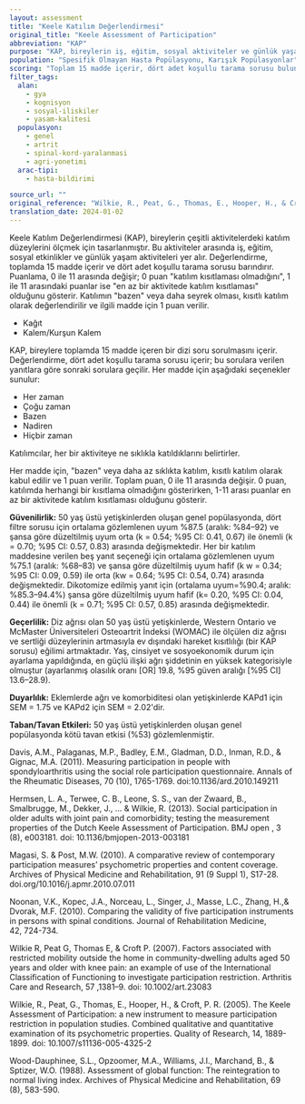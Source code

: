 ```yaml
---
layout: assessment
title: "Keele Katılım Değerlendirmesi"
original_title: "Keele Assessment of Participation"
abbreviation: "KAP"
purpose: "KAP, bireylerin iş, eğitim, sosyal aktiviteler ve günlük yaşam aktiviteleri de dahil olmak üzere çeşitli aktivitelere katılım düzeyini ölçmeyi amaçlar."
population: "Spesifik Olmayan Hasta Popülasyonu, Karışık Popülasyonlar"
scoring: "Toplam 15 madde içerir, dört adet koşullu tarama sorusu bulunur. Minimum puan = 0 (\"katılım kısıtlaması yok\"); Maksimum puan = 11 (1-11 arası puan \"en az bir aktivitede katılım kısıtlaması\" olduğunu gösterir). Katılımın \"bazen\" veya daha az gerçekleşmesi kısıtlı katılım olarak kabul edilir ve o madde için \"1\" olarak puanlanır."
filter_tags:
  alan:
    - gya
    - kognisyon
    - sosyal-iliskiler
    - yasam-kalitesi
  populasyon:
    - genel
    - artrit
    - spinal-kord-yaralanmasi
    - agri-yonetimi
  arac-tipi:
    - hasta-bildirimi

source_url: ""
original_reference: "Wilkie, R., Peat, G., Thomas, E., Hooper, H., & Croft, P. R. (2005). The Keele Assessment of Participation: a new instrument to measure participation restriction in population studies. Combined qualitative and quantitative examination of its psychometric properties. Quality of Research, 14, 1889-1899. doi: 10.1007/s11136-005-4325-2"
translation_date: 2024-01-02
---
```




Keele Katılım Değerlendirmesi (KAP), bireylerin çeşitli aktivitelerdeki katılım düzeylerini ölçmek için tasarlanmıştır. Bu aktiviteler arasında iş, eğitim, sosyal etkinlikler ve günlük yaşam aktiviteleri yer alır. Değerlendirme, toplamda 15 madde içerir ve dört adet koşullu tarama sorusu barındırır. Puanlama, 0 ile 11 arasında değişir; 0 puan "katılım kısıtlaması olmadığını", 1 ile 11 arasındaki puanlar ise "en az bir aktivitede katılım kısıtlaması" olduğunu gösterir. Katılımın "bazen" veya daha seyrek olması, kısıtlı katılım olarak değerlendirilir ve ilgili madde için 1 puan verilir.


*   Kağıt
*   Kalem/Kurşun Kalem


KAP, bireylere toplamda 15 madde içeren bir dizi soru sorulmasını içerir. Değerlendirme, dört adet koşullu tarama sorusu içerir; bu sorulara verilen yanıtlara göre sonraki sorulara geçilir. Her madde için aşağıdaki seçenekler sunulur:

*   Her zaman
*   Çoğu zaman
*   Bazen
*   Nadiren
*   Hiçbir zaman

Katılımcılar, her bir aktiviteye ne sıklıkla katıldıklarını belirtirler.


Her madde için, "bazen" veya daha az sıklıkta katılım, kısıtlı katılım olarak kabul edilir ve 1 puan verilir. Toplam puan, 0 ile 11 arasında değişir. 0 puan, katılımda herhangi bir kısıtlama olmadığını gösterirken, 1-11 arası puanlar en az bir aktivitede katılım kısıtlaması olduğunu gösterir.


**Güvenilirlik:** 50 yaş üstü yetişkinlerden oluşan genel popülasyonda, dört filtre sorusu için ortalama gözlemlenen uyum %87.5 (aralık: %84–92) ve şansa göre düzeltilmiş uyum orta (k = 0.54; %95 CI: 0.41, 0.67) ile önemli (k = 0.70; %95 CI: 0.57, 0.83) arasında değişmektedir. Her bir katılım maddesine verilen beş yanıt seçeneği için ortalama gözlemlenen uyum %75.1 (aralık: %68–83) ve şansa göre düzeltilmiş uyum hafif (k w = 0.34; %95 CI: 0.09, 0.59) ile orta (kw = 0.64; %95 CI: 0.54, 0.74) arasında değişmektedir. Dikotomize edilmiş yanıt için (ortalama uyum=%90.4; aralık: %85.3–94.4%) şansa göre düzeltilmiş uyum hafif (k= 0.20, %95 CI: 0.04, 0.44) ile önemli (k = 0.71; %95 CI: 0.57, 0.85) arasında değişmektedir.

**Geçerlilik:** Diz ağrısı olan 50 yaş üstü yetişkinlerde, Western Ontario ve McMaster Üniversiteleri Osteoartrit İndeksi (WOMAC) ile ölçülen diz ağrısı ve sertliği düzeylerinin artmasıyla ev dışındaki hareket kısıtlılığı (bir KAP sorusu) eğilimi artmaktadır. Yaş, cinsiyet ve sosyoekonomik durum için ayarlama yapıldığında, en güçlü ilişki ağrı şiddetinin en yüksek kategorisiyle olmuştur (ayarlanmış olasılık oranı [OR] 19.8, %95 güven aralığı [%95 CI] 13.6–28.9).

**Duyarlılık:** Eklemlerde ağrı ve komorbiditesi olan yetişkinlerde KAPd1 için SEM = 1.75 ve KAPd2 için SEM = 2.02'dir.

**Taban/Tavan Etkileri:** 50 yaş üstü yetişkinlerden oluşan genel popülasyonda kötü tavan etkisi (%53) gözlemlenmiştir.


Davis, A.M., Palaganas, M.P., Badley, E.M., Gladman, D.D., Inman, R.D., & Gignac, M.A. (2011). Measuring participation in people with spondyloarthritis using the social role participation questionnaire.
Annals of the Rheumatic Diseases, 70
(10), 1765-1769. doi:10.1136/ard.2010.149211

Hermsen, L. A., Terwee, C. B., Leone, S. S., van der Zwaard, B., Smalbrugge, M., Dekker, J., ... & Wilkie, R. (2013). Social participation in older adults with joint pain and comorbidity; testing the measurement properties of the Dutch Keele Assessment of Participation.
BMJ open
,
3
(8), e003181. doi: 10.1136/bmjopen-2013-003181

Magasi, S. & Post, M.W. (2010). A comparative review of contemporary participation measures’ psychometric properties and content coverage.
Archives of Physical Medicine and Rehabilitation, 91 (9 Suppl 1), S17-28.
doi.org/10.1016/j.apmr.2010.07.011

Noonan, V.K., Kopec, J.A., Norceau, L., Singer, J., Masse, L.C., Zhang, H.,& Dvorak, M.F. (2010). Comparing the validity of five participation instruments in persons with spinal conditions.
Journal of Rehabilitation Medicine, 42, 724-734.

Wilkie R, Peat G, Thomas E, & Croft P. (2007). Factors associated with restricted mobility outside the home in community-dwelling adults aged 50 years and older with knee pain: an example of use of the International
Classification of Functioning to investigate participation restriction.
Arthritis Care and Research, 57
,1381–9. doi: 10.1002/art.23083

Wilkie, R., Peat, G., Thomas, E., Hooper, H., & Croft, P. R. (2005). The Keele Assessment of Participation: a new instrument to measure participation restriction in population studies. Combined qualitative and quantitative examination of its psychometric properties.
Quality of Research, 14, 1889-1899. doi: 10.1007/s11136-005-4325-2

Wood-Dauphinee, S.L., Opzoomer, M.A., Williams, J.I., Marchand, B., & Sptizer, W.O. (1988). Assessment of global function: The reintegration to normal living index.
Archives of Physical Medicine and Rehabilitation, 69
(8), 583-590.
```